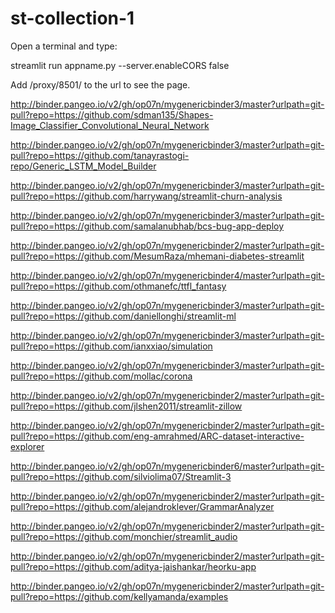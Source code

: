 # st-collection-1

Open a terminal and type:

streamlit run appname.py --server.enableCORS false

Add /proxy/8501/  to the url to see the page.


http://binder.pangeo.io/v2/gh/op07n/mygenericbinder3/master?urlpath=git-pull?repo=https://github.com/sdman135/Shapes-Image_Classifier_Convolutional_Neural_Network

http://binder.pangeo.io/v2/gh/op07n/mygenericbinder3/master?urlpath=git-pull?repo=https://github.com/tanayrastogi-repo/Generic_LSTM_Model_Builder

http://binder.pangeo.io/v2/gh/op07n/mygenericbinder3/master?urlpath=git-pull?repo=https://github.com/harrywang/streamlit-churn-analysis

http://binder.pangeo.io/v2/gh/op07n/mygenericbinder3/master?urlpath=git-pull?repo=https://github.com/samalanubhab/bcs-bug-app-deploy

http://binder.pangeo.io/v2/gh/op07n/mygenericbinder2/master?urlpath=git-pull?repo=https://github.com/MesumRaza/mhemani-diabetes-streamlit

http://binder.pangeo.io/v2/gh/op07n/mygenericbinder4/master?urlpath=git-pull?repo=https://github.com/othmanefc/ttfl_fantasy

http://binder.pangeo.io/v2/gh/op07n/mygenericbinder3/master?urlpath=git-pull?repo=https://github.com/daniellonghi/streamlit-ml

http://binder.pangeo.io/v2/gh/op07n/mygenericbinder3/master?urlpath=git-pull?repo=https://github.com/ianxxiao/simulation

http://binder.pangeo.io/v2/gh/op07n/mygenericbinder3/master?urlpath=git-pull?repo=https://github.com/mollac/corona

http://binder.pangeo.io/v2/gh/op07n/mygenericbinder2/master?urlpath=git-pull?repo=https://github.com/jlshen2011/streamlit-zillow

http://binder.pangeo.io/v2/gh/op07n/mygenericbinder2/master?urlpath=git-pull?repo=https://github.com/eng-amrahmed/ARC-dataset-interactive-explorer

http://binder.pangeo.io/v2/gh/op07n/mygenericbinder6/master?urlpath=git-pull?repo=https://github.com/silviolima07/Streamlit-3

http://binder.pangeo.io/v2/gh/op07n/mygenericbinder2/master?urlpath=git-pull?repo=https://github.com/alejandroklever/GrammarAnalyzer

http://binder.pangeo.io/v2/gh/op07n/mygenericbinder2/master?urlpath=git-pull?repo=https://github.com/monchier/streamlit_audio

http://binder.pangeo.io/v2/gh/op07n/mygenericbinder2/master?urlpath=git-pull?repo=https://github.com/aditya-jaishankar/heorku-app

http://binder.pangeo.io/v2/gh/op07n/mygenericbinder2/master?urlpath=git-pull?repo=https://github.com/kellyamanda/examples


